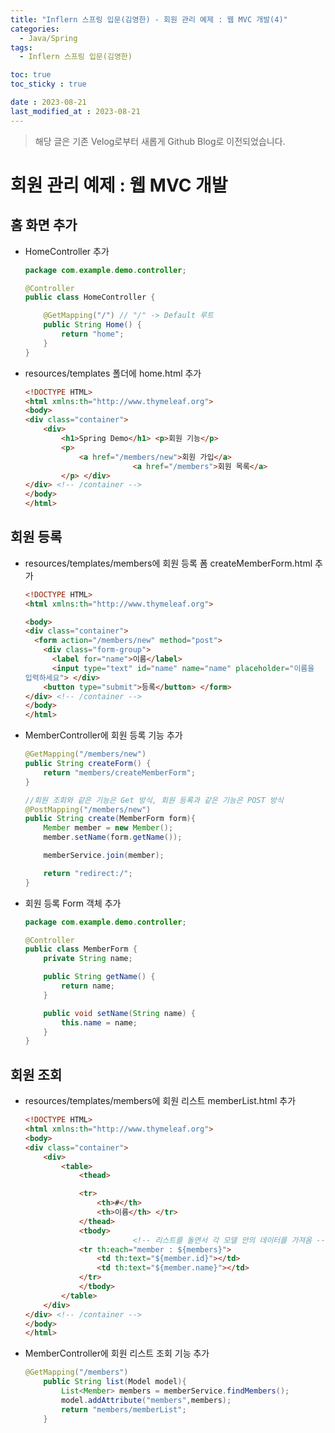 ```yaml
---
title: "Inflern 스프링 입문(김영한) - 회원 관리 예제 : 웹 MVC 개발(4)"
categories:
  - Java/Spring
tags:
  - Inflern 스프링 입문(김영한)

toc: true
toc_sticky : true

date : 2023-08-21
last_modified_at : 2023-08-21
---
```


> 해당 글은 기존 Velog로부터 새롭게 Github Blog로 이전되었습니다.

# 회원 관리 예제 : 웹 MVC 개발

## 홈 화면 추가

- HomeController 추가
    
    ```java
    package com.example.demo.controller;
    
    @Controller
    public class HomeController {
    
        @GetMapping("/") // "/" -> Default 루트
        public String Home() {
            return "home";
        }
    }
    ```
    
- resources/templates 폴더에 home.html 추가
    
    ```html
    <!DOCTYPE HTML>
    <html xmlns:th="http://www.thymeleaf.org">
    <body>
    <div class="container">
        <div>
            <h1>Spring Demo</h1> <p>회원 기능</p>
            <p>
                <a href="/members/new">회원 가입</a> 
    						<a href="/members">회원 목록</a>
            </p> </div>
    </div> <!-- /container -->
    </body>
    </html>
    ```
    

## 회원 등록

- resources/templates/members에 회원 등록 폼 createMemberForm.html 추가
    
    ```html
    <!DOCTYPE HTML>
    <html xmlns:th="http://www.thymeleaf.org">
    
    <body>
    <div class="container">
      <form action="/members/new" method="post">
        <div class="form-group">
          <label for="name">이름</label>
          <input type="text" id="name" name="name" placeholder="이름을
    입력하세요"> </div>
        <button type="submit">등록</button> </form>
    </div> <!-- /container -->
    </body>
    </html>
    ```
    
- MemberController에 회원 등록 기능 추가
    
    ```java
    @GetMapping("/members/new")
    public String createForm() {
        return "members/createMemberForm";
    }
    
    //회원 조회와 같은 기능은 Get 방식, 회원 등록과 같은 기능은 POST 방식
    @PostMapping("/members/new")
    public String create(MemberForm form){
        Member member = new Member();
        member.setName(form.getName());
    
        memberService.join(member);
    
        return "redirect:/";
    }
    ```
    
- 회원 등록 Form 객체 추가
    
    ```java
    package com.example.demo.controller;
    
    @Controller
    public class MemberForm {
        private String name;
    
        public String getName() {
            return name;
        }
    
        public void setName(String name) {
            this.name = name;
        }
    }
    ```
    

## 회원 조회

- resources/templates/members에 회원 리스트 memberList.html 추가
    
    ```html
    <!DOCTYPE HTML>
    <html xmlns:th="http://www.thymeleaf.org">
    <body>
    <div class="container">
        <div>
            <table>
                <thead>
    
                <tr>
                    <th>#</th>
                    <th>이름</th> </tr>
                </thead>
                <tbody>
    						<!-- 리스트를 돌면서 각 모델 안의 데이터를 가져옴 -->
                <tr th:each="member : ${members}">
                    <td th:text="${member.id}"></td>
                    <td th:text="${member.name}"></td>
                </tr>
                </tbody>
            </table>
        </div>
    </div> <!-- /container -->
    </body>
    </html>
    ```
    
- MemberController에 회원 리스트 조회 기능 추가
    
    ```java
    @GetMapping("/members")
        public String list(Model model){
            List<Member> members = memberService.findMembers();
            model.addAttribute("members",members);
            return "members/memberList";
        }
    ```